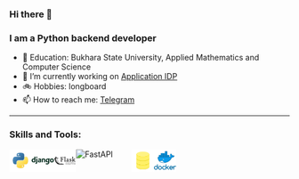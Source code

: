 ### Hi there 👋

<!--
**Olga-Zholudeva/Olga-Zholudeva** is a ✨ _special_ ✨ repository because its `README.md` (this file) appears on your GitHub profile.

Here are some ideas to get you started:

- 🔭 I’m currently working on ...
- 🌱 I’m currently learning ...
- 👯 I’m looking to collaborate on ...
- 🤔 I’m looking for help with ...
- 💬 Ask me about ...
- 📫 How to reach me: ...
- 😄 Pronouns: ...
- ⚡ Fun fact: ...
-->
### I am a Python backend developer
- :office: Education: Bukhara State University, Applied Mathematics and Computer Science
- 🔭 I’m currently working on [Application IDP](https://github.com/Olga-Zholudeva/Individual_development_plan)
- :bike: Hobbies: longboard
- 📫 How to reach me: [Telegram](https://t.me/oljoludeva)

___

### Skills and Tools:

<img align='left' alt='Python' width='40px' src='https://raw.githubusercontent.com/github/explore/80688e429a7d4ef2fca1e82350fe8e3517d3494d/topics/python/python.png'/>
<img align='left' alt='Django' width='40px' src='https://raw.githubusercontent.com/github/explore/7456fdff59816d37ef383a6c8f32a26ff7332db2/topics/django/django.png'/>
<img align='left' alt='Flask' width='40px' src='https://raw.githubusercontent.com/github/explore/80688e429a7d4ef2fca1e82350fe8e3517d3494d/topics/flask/flask.png'/>
<img align='left' alt='FastAPI' width='100px' src='https://fastapi.tiangolo.com/img/logo-margin/logo-teal.png'/>
<img align='left' alt='Database' width='40px' src='https://raw.githubusercontent.com/github/explore/13295c57999765ac9ffa3281942a72ab08b79de2/topics/database/database.png'/>
<img align='left' alt='Docker' width='40px' src='https://raw.githubusercontent.com/github/explore/80688e429a7d4ef2fca1e82350fe8e3517d3494d/topics/docker/docker.png'/>

